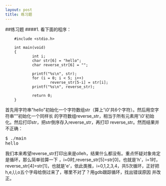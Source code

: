 ```yaml
---
layout: post
title: 练习题
---
```

##练习题
####1.
看下面的程序：<br>

        #include <stdio.h>

        int main(void)
        {
                int i;
                char str[6] = "hello";
                char reverse_str[6] = "";

                printf("%s\n", str);
                for (i = 0; i < 5; i++)
                        reverse_str[5-i] = str[i];
                printf("%s\n", reverse_str);

                return 0;
        } 

首先用字符串"hello"初始化一个字符数组str（算上'\0'共6个字符）。然后用空字符串""初始化一个同样长
的字符数组reverse_str，相当于所有元素用'\0'初始化。然后打印str，把str倒序存入reverse_str，再打印
reverse_str。然而结果并不正确：

<pre class='terminal bootcamp'>
<span class='codeline'>$ ./main</span>
<span class='bash-output'>hello</span>
</pre>
我们本来希望reverse_str打印出来是olleh，结果什么都没有。重点怀疑对象肯定是循环，那么简单验算一下
，i=0时,reverse_str[5]=str[0]，也就是'h'，i=1时，reverse_str[4]=str[1]，也就是'e'，依此类推，i=0,1,2,3,4，共5次循环，正好把h,e,l,l,o五个字母给倒过来了，哪里不对了？用gdb跟踪循环，找出错误原因
并改正。

